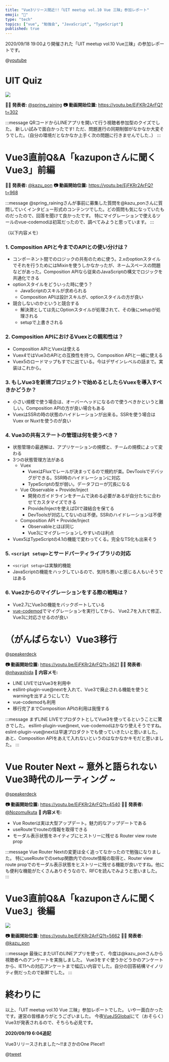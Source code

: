 ```yaml
---
title: "Vue3リリース間近!!「UIT meetup vol.10 Vue 三昧」参加レポート"
emoji: "📝"
type: "tech"
topics: ["vue", "勉強会", "JavaScript", "TypeScript"]
published: true
---
```


2020/09/18 19:00より開催された「UIT meetup vol.10 Vue三昧」の参加レポートです。

@[youtube](EjFKRr2ArFQ)


# UIT Quiz
![](https://storage.googleapis.com/zenn-user-upload/co50rpfwyum3ulcf1jswqpssqqcq)

**👨‍💻 発表者:** [@spring_raining](https://twitter.com/spring_raining)
**📷 動画開始位置:** https://youtu.be/EjFKRr2ArFQ?t=302

:::message
QRコードからLINEアプリを開いて行う視聴者参加型のクイズでした。
新しい試みで面白かったです! ただ、問題進行の同期制御がなかなか大変そうでした。（自分の環境だとなかなか上手く次の問題に行きませんでした..）
:::

# Vue3直前Q&A「kazuponさんに聞くVue3」前編

**👨‍💻 発表者:** [@kazu_pon](https://twitter.com/kazu_pon)
**📷 動画開始位置:** https://youtu.be/EjFKRr2ArFQ?t=968

:::message
@spring_rainingさんが事前に募集した質問を@kazu_ponさんに質問していくインタビュー形式のコンテンツでした。どの質問も気になっていたものだったので、回答を聞けて良かったです。
特にマイグレーションで使えるツールのvue-codemodは初耳だったので、調べてみようと思っています。
:::

（以下内容メモ）

### 1. Composition APIと今までのAPIとの使い分けは？
- コンポーネント間でのロジックの共有のために使う。2.xのoptionスタイルでそれを行うためにはMixinを使うしかなかったが、ネームスペースの問題などがあった。Composition APIなら従来のJavaScriptの構文でロジックを共通化できる
- optionスタイルをどういった時に使う？
  - JavaScriptのスキルが求められる
  - Composition APIは設計スキルが、optionスタイルの方が良い
- 競合しないのかというと競合する
  - 解決潤としては先にOptionスタイルが処理されて、その後にsetupが処理される
  - setupで上書きされる

### 2. Composition APIにおけるVuexとの親和性は？
- Composition APIとVuexは使える
- Vuex4ではVue3のAPIとの互換性を持つ。Composition APIと一緒に使える
- Vuex5のロードマップもすでに出ている。今はデザインレベルの話まで。実装はこれから。

### 3. もしVue3を新規プロジェクトで始めるとしたらVuexを導入すべきかどうか？
- 小さい規模で使う場合は、オーバーヘッドになるので使うべきかというと難しい。Composition APIの方が良い場合もある
- VuexはSSRの時の状態のハイドレーションが出来る。SSRを使う場合はVuex or Nuxtを使うのが良い

### 4. Vue3の共有ステートの管理は何を使うべき？
- 状態管理の最適解は、アプリケーションの規模と、チームの規模によって変わる
- 3つの状態管理方法がある
  - Vuex
    - VuexはFluxでレールが決まってるので規約が楽。DevToolsでデバッグができる。SSR時のハイドレーションに対応
    - TypeScriptの型が弱い。データフローが冗長になる
  - Vue Observable + Provide/Inject
    - 開発のガイドラインをチームで決める必要があるが自分たちに合わせてカスタマイズできる
    - Provide/Injectを使えばDIで疎結合を保てる
    - DevToolsが対応してないのは不便。SSRのハイドレーションは不便
  - Composition API + Provide/Inject
    - Observableとほぼ同じ
    - Vue3にマイグレーションしやすいのは利点
- Vuex5はTypeScriptの4.1の機能で変わってくる。完全なTS化も出来そう

### 5. `<script setup>`とサードパーティライブラリの対応
- `<script setup>`は実験的機能
- JavaScriptの機能をハックしているので、気持ち悪いと感じる人もいそうではある

### 6. Vue2からのマイグレーションをする際の戦略は？
- Vue2.7にVue3の機能をバックポートしている
- [vue-codemod](https://github.com/vuejs/vue-codemod)でマイグレーションを実行してから、 Vue2.7を入れて修正、Vue3に対応させるのが良い


# （がんばらない）Vue3移行


@[speakerdeck](12627c91cc184177bd25dcce406832f6)

**📷 動画開始位置:** https://youtu.be/EjFKRr2ArFQ?t=3621
**👨‍💻 発表者:** [@nhayashida](https://twitter.com/nhayashida)
**📝 内容メモ:**
- LINE LIVEではVue3を利用中
- esllint-plugin-vue@nextを入れて、Vue3で廃止される機能を使うとwarningを出すようにしてた
- vue-codemodも利用
- 移行完了までComposition APIの利用は我慢する

:::message
まずLINE LIVEでプロダクトとしてVue3を使ってるということに驚きでした。
esllint-plugin-vue@next, vue-codemodはかなり使えそうですね。eslint-plugin-vue@nextは早速プロダクトでも使っていきたいと思いました。あと、Composition APIをあえて入れないというのはなかなかキモだと思いました。
:::

# Vue Router Next ~ 意外と語られないVue3時代のルーティング ~

@[speakerdeck](066b1c4e1c1b40ae96ca9e48e2deec29)

**📷 動画開始位置:** https://youtu.be/EjFKRr2ArFQ?t=4540
**👨‍💻 発表者:** [@NozomuIkuta](https://twitter.com/NozomuIkuta)
**📝 内容メモ:**
- Vue Routerは実は大型アップデート。魅力的なアップデートである
- useRouteでrouteの情報を取得できる
- モーダル表示状態をネイティブにヒストリーに残せる Router view route prop

:::message
Vue Router Nextの変更は全く追ってなかったので勉強になりました。
特にuseRouteでのsetup関数内でのroute情報の取得と、Router view route propでのモーダル表示状態をヒストリーに残せる機能が良いですね。他にも便利な機能がたくさんありそうなので、RFCを読んでみようと思いました。
:::

# Vue3直前Q&A「kazuponさんに聞くVue3」後編

![](https://storage.googleapis.com/zenn-user-upload/vl71c5lo33j5afp3f4fvrwmsm3yt)

**📷 動画開始位置:** https://youtu.be/EjFKRr2ArFQ?t=5662
**👨‍💻 発表者:** [@kazu_pon](https://twitter.com/kazu_pon)

:::message
最後にまたUITのLINEアプリを使って、今度は@kazu_ponさんから視聴者へのアンケートを実施しました。
Vue3をすぐ使うかどうかのアンケートから、IE11への対応アンケートまで幅広い内容でした。自分の回答結構マイノリティ側だったので新鮮でした。
:::

# 終わりに
以上、「UIT meetup vol.10 Vue 三昧」参加レポートでした。
いやー面白かったです。運営の皆様ありがとうございました。
今夜[VueJSGlobal](https://vuejs.amsterdam/)にて（おそらく）Vue3が発表されるので、そちらも必見です。

**2020/09/19 6:04追記**

Vue3リリースされました〜!!まさかのOne PIece!!

@[tweet](https://twitter.com/vuejs/status/1306992969728380930)
